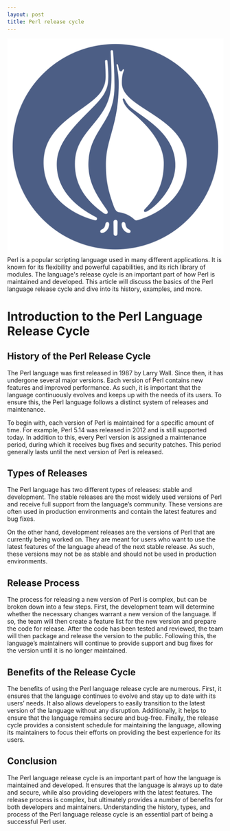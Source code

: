 ```yaml
---
layout: post
title: Perl release cycle
---
```

<div class="row">
    <div class="col-sm-2">
        <img src="/images/perl-logo.png" alt="swift logo"/>
    </div>
    <div class="col-sm-10">
       Perl is a popular scripting language used in many different applications. It is known for its flexibility and powerful capabilities, and its rich library of modules. The language's release cycle is an important part of how Perl is maintained and developed. This article will discuss the basics of the Perl language release cycle and dive into its history, examples, and more.
    </div>
</div>


<meta property="og:title" content="Perl Release Cycle" />
<meta property="og:description" content="Perl is a popular scripting language known for its flexibility and powerful capabilities. This article discusses the basics of the Perl language release cycle, its history, types of releases, and the benefits of this process." />
<meta property="og:type" content="article" />
<meta property="og:url" content="https://blog.released.info/2022/12/19/perl-release-cycle.html" />
<meta property="og:image" content="https://blog.released.info/images/perl-logo.png" />
<meta property="article:author" content="Released.info Blog Team" />
<meta property="article:published_time" content="2022-12-19" />


# Introduction to the Perl Language Release Cycle

## History of the Perl Release Cycle

The Perl language was first released in 1987 by Larry Wall. Since then, it has undergone several major versions. Each
version of Perl contains new features and improved performance. As such, it is important that the language continuously
evolves and keeps up with the needs of its users. To ensure this, the Perl language follows a distinct system of
releases and maintenance.

To begin with, each version of Perl is maintained for a specific amount of time. For example, Perl 5.14 was released in
2012 and is still supported today. In addition to this, every Perl version is assigned a maintenance period, during
which it receives bug fixes and security patches. This period generally lasts until the next version of Perl is
released.

## Types of Releases

The Perl language has two different types of releases: stable and development. The stable releases are the most widely
used versions of Perl and receive full support from the language’s community. These versions are often used in
production environments and contain the latest features and bug fixes.

On the other hand, development releases are the versions of Perl that are currently being worked on. They are meant for
users who want to use the latest features of the language ahead of the next stable release. As such, these versions may
not be as stable and should not be used in production environments.

## Release Process

The process for releasing a new version of Perl is complex, but can be broken down into a few steps. First, the
development team will determine whether the necessary changes warrant a new version of the language. If so, the team
will then create a feature list for the new version and prepare the code for release. After the code has been tested and
reviewed, the team will then package and release the version to the public. Following this, the language’s maintainers
will continue to provide support and bug fixes for the version until it is no longer maintained.

## Benefits of the Release Cycle

The benefits of using the Perl language release cycle are numerous. First, it ensures that the language continues to
evolve and stay up to date with its users’ needs. It also allows developers to easily transition to the latest version
of the language without any disruption. Additionally, it helps to ensure that the language remains secure and bug-free.
Finally, the release cycle provides a consistent schedule for maintaining the language, allowing its maintainers to
focus their efforts on providing the best experience for its users.

## Conclusion

The Perl language release cycle is an important part of how the language is maintained and developed. It ensures that
the language is always up to date and secure, while also providing developers with the latest features. The release
process is complex, but ultimately provides a number of benefits for both developers and maintainers. Understanding the
history, types, and process of the Perl language release cycle is an essential part of being a successful Perl user. 
